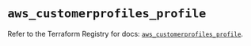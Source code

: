 # `aws_customerprofiles_profile`

Refer to the Terraform Registry for docs: [`aws_customerprofiles_profile`](https://registry.terraform.io/providers/hashicorp/aws/6.0.0/docs/resources/customerprofiles_profile).
